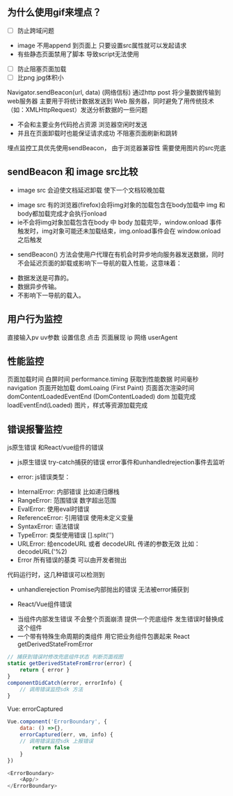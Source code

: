 ## 为什么使用gif来埋点？
- [ ] 防止跨域问题
- image 不用append 到页面上 只要设置src属性就可以发起请求
- 有些静态页面禁用了脚本 导致script无法使用
- [ ] 防止阻塞页面加载
- [ ] 比png jpg体积小

Navigator.sendBeacon(url, data) (网络信标)
通过http post 将少量数据传输到web服务器
主要用于将统计数据发送到 Web 服务器，同时避免了用传统技术（如：XMLHttpRequest）发送分析数据的一些问题
* 不会和主要业务代码抢占资源 浏览器空闲时发送
* 并且在页面卸载时也能保证请求成功 不阻塞页面刷新和跳转

埋点监控工具优先使用sendBeacon， 由于浏览器兼容性 需要使用图片的src兜底

## sendBeacon 和 image src比较
* image src 会迫使文档延迟卸载 使下一个文档较晚加载 
- image src 有的浏览器(firefox)会将img对象的加载包含在body加载中 img 和 body都加载完成才会执行onload
- ie不会将img对象加载包含在body 中 
body 加载完毕，window.onload 事件触发时，img对象可能还未加载结束，img.onload事件会在 window.onload 之后触发

* sendBeacon() 方法会使用户代理在有机会时异步地向服务器发送数据，同时不会延迟页面的卸载或影响下一导航的载入性能，这意味着：
- 数据发送是可靠的。
- 数据异步传输。
- 不影响下一导航的载入。

## 用户行为监控
直接输入pv uv参数
设置信息 点击 页面展现 ip 网络
userAgent

## 性能监控
页面加载时间 白屏时间
performance.timing 获取到性能数据
时间毫秒
navigation 页面开始加载
domLoaing (First Paint) 页面首次渲染时间
domContentLoadedEventEnd (DomContentLoaded) dom 加载完成
loadEventEnd(Loaded) 图片，样式等资源加载完成
## 错误报警监控
js原生错误 和React/vue组件的错误

* js原生错误
try-catch捕获的错误
error事件和unhandledrejection事件去监听

* error: 
js错误类型：
- InternalError: 内部错误 比如递归爆栈
- RangeError: 范围错误 数字超出范围
- EvalError: 使用eval时错误
- ReferenceError: 引用错误 使用未定义变量
- SyntaxError: 语法错误
- TypeError: 类型使用错误 [].split('')
- URLError: 给encodeURL 或者 decodeURL 传递的参数无效 比如： decodeURL('%2)
- Error 所有错误的基类 可以由开发者抛出

代码运行时，这几种错误可以检测到

* unhandlerejection
Promise内部抛出的错误 无法被error捕获到

* React/Vue组件错误
- 当组件内部发生错误 不会整个页面崩溃 提供一个兜底组件 发生错误时替换成这个组件
- 一个带有特殊生命周期的类组件 用它把业务组件包裹起来
React
getDerivedStateFromError 
```javascript
// 捕获到错误时修改兜底组件状态 判断页面视图
static getDerivedStateFromError(error) {
    return { error }
}
componentDidCatch(error, errorInfo) {
    // 调用错误监控sdk 方法
}
```

Vue:
errorCaptured
```javascript
Vue.component('ErrorBoundary', {
    data: () =>{},
    errorCaptured(err, vm, info) {
    // 调用错误监控sdk 上报错误
        return false
    }
})

<ErrorBoundary>
    <App/>
</ErrorBoundary>
```

